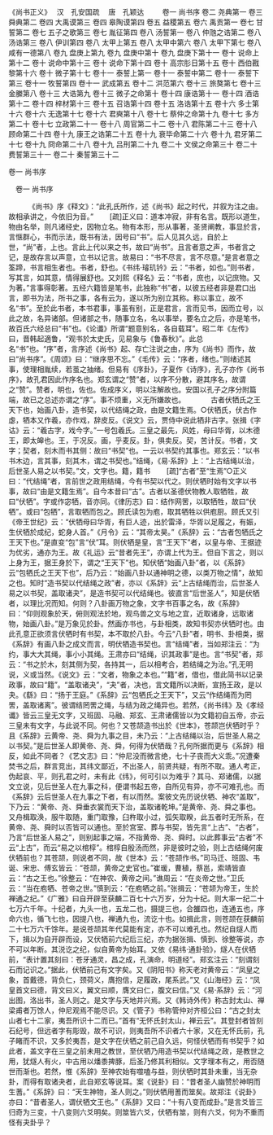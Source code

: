 <!-- { "loadSidebar": true } -->
《尚书正义》　 汉　孔安国疏　 唐　孔颖达　 
　 
卷一 尚书序
卷二 尧典第一
卷三 舜典第二
卷四 大禹谟第三
卷四 皋陶谟第四
卷五 益稷第五
卷六 禹贡第一
卷七 甘誓第二
卷七 五子之歌第三
卷七 胤征第四
卷八 汤誓第一
卷八 仲虺之诰第二
卷八 汤诰第三
卷八 伊训第四
卷八 太甲上第五
卷八 太甲中第六
卷八 太甲下第七
卷八 咸有一德第八
卷九 盘庚上第九
卷九 盘庚中第十
卷九 盘庚下第十一
卷十 说命上第十二
卷十 说命中第十三
卷十 说命下第十四
卷十 高宗肜日第十五
卷十 西伯戡黎第十六
卷十 微子第十七
卷十一 泰誓上第一
卷十一 泰誓中第二
卷十一 泰誓下第三
卷十一 牧誓第四
卷十一 武成第五
卷十二 洪范第六
卷十三 旅獒第七
卷十三 金縢第八
卷十三 大诰第九
卷十三 微子之命第十
卷十四 康诰第十一
卷十四 酒诰第十二
卷十四 梓材第十三
卷十五 召诰第十四
卷十五 洛诰第十五
卷十六 多士第十六
卷十六 无逸第十七
卷十六 君奭第十八
卷十七 蔡仲之命第十九
卷十七 多方第二十
卷十七 立政第二十一
卷十八 周官第二十二
卷十八 君陈第二十三
卷十八 顾命第二十四
卷十九 康王之诰第二十五
卷十九 衰毕命第二十六
卷十九 君牙第二十七
卷十九 冏命第二十八
卷十九 吕刑第二十九
卷二十 文侯之命第三十
卷二十 费誓第三十一
卷二十 秦誓第三十二 


卷一 尚书序 

　卷一 尚书序 　 


　
　　《尚书》序《释文》：“此孔氏所作，述《尚书》起之时代，并叙为注之由。故相承讲之，今依旧为音。” 
　　[疏]正义曰：道本冲寂，非有名言。既形以道生，物由名举，则凡诸经史，因物立名。物有本形，形从事著，圣贤阐教，事显於言，言惬群心，书而示法，既书有法，因号曰“书”。后人见其久远，自於上世，“尚”者，上也。言此上代以来之书，故曰“尚书”。且言者意之声，书者言之记，是故存言以声意，立书以记言。故易曰：“书不尽言，言不尽意。”是言者意之筌蹄，书言相生者也。书者，舒也。《书纬·璿玑钤》云：“书者，如也。”则书者，写其言，如其意，情得展舒也。又刘熙《释名》云：“书者，庶也，以记庶物。又为著。”言事得彰著。五经六籍皆是笔书，此独称“书”者，以彼五经者非是君口出言，即书为法，所书之事，各有云为，遂以所为别立其称。称以事立，故不名“书”。至於此书者，本书君事，事虽有别，正是君言，言而见书，因而立号，以此之故，名异诸部。但诸部之书，随事立名，名以事举，要名立之后，亦是笔书，故百氏六经总曰“书”也。《论谶》所谓“题意别名，各自载耳”。昭二年《左传》曰，晋韩起適鲁，“观书於太史氏，见易象与《鲁春秋》”。此总名“书”也。“序”者，言序述《尚书》起、存亡注说之由，序为《尚书》而作，故曰“尚书序”。《周颂》曰：“继序思不忘。”《毛传》云：“序者，绪也。”则绪述其事，使理相胤续，若茧之抽绪。但易有《序卦》，子夏作《诗序》，孔子亦作《尚书序》，故孔君因此作序名也。郑玄谓之“赞”者，以序不分散，避其序名，故谓之“赞”。赞者，明也，佐也。佐成序义，明以注解故也。安国以孔子之序分附篇端，故已之总述亦谓之“序”。事不烦重，义无所嫌故也。
　
　　古者伏牺氏之王天下也，始画八卦，造书契，以代结绳之政，由是文籍生焉。○伏牺氏，伏古作虙，牺本又作羲，亦作戏，辞皮反。《说文》云，贾侍中说此牺非古字。张揖《字诂》云：“羲古字，戏今字。”一号包羲氏。三皇之最先，风姓，母曰华胥，以木德王，即太皞也。王，于况反。画，乎麦反。卦，俱卖反。契，苦计反。书者，文字；契者，刻木而书其侧：故曰“书契”也。一云以书契约其事也。郑玄云：“以书书木边，言其事，刻其木，谓之书契也。”结绳，《易·系辞》上：“上古结绳以治，后世圣人易之以书契。”文，文字也。籍，籍书 
　　[疏]“古者”至“生焉”○正义曰：“代结绳”者，言前世之政用结绳，今有书契以代之。则伏牺时始有文字以书事，故曰“由是文籍生焉”。自今本昔曰“古”。古者以圣德伏物教人取牺牲，故曰“伏牺”。字或作宓牺，音亦同。《律历志》曰：结作网罟，以取牺牲，故曰“伏牺”。或曰“包牺”，言取牺而包之。顾氏读包为庖，取其牺牲以供庖厨。顾氏又引《帝王世纪》云：“伏牺母曰华胥，有巨人迹，出於雷泽，华胥以足履之，有娠，生伏牺於成纪，蛇身人首。”《月令》云：“其帝太昊。”《系辞》云：“古者包牺氏之王天下也。”是直变“包”言“伏”耳。则伏牺是皇，言“王天下”者，以皇与帝、王据迹为优劣，通亦为王。故《礼运》云“昔者先王”，亦谓上代为王。但自下言之，则以上身为王，据王身於下，谓之“王天下”也。知伏牺“始画八卦”者，以《系辞》云“包牺氏之王天下也”，后乃云：“始画八卦以通神明之德，以类万物之情”，故知之也。知时“造书契以代结绳之政”者，亦以《系辞》云“上古结绳而治，后世圣人易之以书契，盖取诸夬”，是造书契可以代结绳也。彼直言“后世圣人”，知是伏牺者，以理比况而知。何则？八卦画万物之象，文字书百事之名，故《系辞》曰：“仰则观象於天，俯则观法於地，观鸟兽之文与地之宜，近取诸身，远取诸物，始画八卦。”是万象见於卦。然画亦书也，与卦相类，故知书契亦伏牺时也。由此孔意正欲须言伏牺时有书契，本不取於八卦。今云“八卦”者，明书、卦相类，据《系辞》有画八卦之成文而言，明伏牺造书契也。言“结绳”者，当如郑注云：“为约，事大大其绳，事小小其绳。王肃亦曰“结绳，识其政事”是也。言“书契”者，郑云：“书之於木，刻其侧为契，各持其一，后以相考合，若结绳之为治。”孔无明说，义或当然。《说文》云：“文者，物象之本也。”“籍”者，借也，借此简书以记录政事，故曰“籍”。“盖取诸夬”，“夬”者，决也，言文籍所以决断，宣扬王政，是以夬。《繇》曰：“扬于王庭。”《系辞》云“包牺氏之王天下”，又云“作结绳而为罔罟，盖取诸离”。彼谓结罔罟之绳，与结为政之绳异也。若然，《尚书纬》及《孝经谶》皆云三皇无文字，又班固、马融、郑玄、王肃诸儒皆以为文籍初自五帝，亦云三皇未有文字，与此说不同。何也？又苍颉造书出於《世本》，苍颉岂伏牺时乎？且《系辞》云黄帝、尧、舜为九事之目，未乃云：“上古结绳以治，后世圣人易之以书契。”是后世圣人即黄帝、尧、舜，何得为伏牺哉？孔何所据而更与《系辞》相反，如此不同者？《艺文志》曰：“仲尼没而微言绝，七十子丧而大义乖。”况遭秦焚书之后，群言竞出，其纬文鄙近，不出圣人，前贤共疑，有所不取。通人考正，伪起哀、平，则孔君之时，未有此《纬》，何可引以为难乎？其马、郑诸儒，以据文立说，见后世圣人在九事之科，便谓书起五帝，自所见有异，亦不可难孔也。而《系辞》云后世圣人在九事之下者，有以而然。案彼文先历说伏牺、神农“盖取”，下乃云：“黄帝、尧、舜垂衣裳而天下治，盖取诸乾坤。”是黄帝、尧、舜之事也。又舟楫取涣，服牛取随，重门取豫，臼杵取小过，弧矢取睽，此五者时无所系，在黄帝、尧、舜时以否皆可以通也。至於宫室、葬与书契，皆先言“上古”、“古者”，乃言“后世圣人易之”，则别起事之端，不指黄帝、尧、舜时。以此葬事云“古者”不云“上古”，而云“易之以棺椁”。棺椁自殷汤而然，非是彼时之验，则上古结绳何废伏牺前也？其苍颉，则说者不同，故《世本》云：“苍颉作书。”司马迁、班固、韦诞、宋忠、傅玄皆云：“苍颉，黄帝之史官也。”崔瑗，曹植，蔡邕，索靖皆直云：“古之王也。”徐整云：“在神农、黄帝之间。”谯周云：“在炎帝之世。”卫氏云：“当在庖牺、苍帝之世。”慎到云：“在庖牺之前。”张揖云：“苍颉为帝王，生於禅通之纪。”《广雅》曰自开辟至获麟二百七十六万岁，分为十纪。则大率一纪二十七万六千年。十纪者，九头一也，五龙二也，摄提三也，合雒四也，连通五也，序命六也，循飞七也，因提八也，禅通九也，流讫十也。如揖此言，则苍颉在获麟前二十七万六千馀年。是说苍颉其年代莫能有定，亦不可以难孔也。然纪自燧人而下，揖以为自开辟而设，又伏牺前六纪后三纪，亦为据张揖、慎到、徐整等说，亦不可以年断。其涚讫之纪，似自黄帝为始耳。又依《易纬·通卦验》，燧人在伏牺前，“表计置其刻曰：苍牙通灵，昌之成，孔演命，明道经”。郑玄注云：“刻谓刻石而记识之。”据此，伏牺前己有文字矣。又《阴阳书》称天老对黄帝云：“凤皇之象，首戴德，背负仁，颈荷义，膺抱信，足履政，尾系武。”又《山海经》云：“凤皇首文曰德，背文曰义，翼文曰顺，膺文曰仁，腹文曰信。”又《易·系辞》云：“河出图，洛出书，圣人则之。是文字与天地并兴焉。又《韩诗外传》称古封太山、禅梁甫者万馀人，仲尼观焉不能尽识。又《管子》书称管仲对齐桓公曰：“古之封太山者七十二家，夷吾所识十二而已。”首有“无怀氏封太山，禅云云”。其登封者皆刻石纪号，但远者字有彫毁，故不可识，则夷吾所不识者六十家，又在无怀氏前，孔子睹而不识，又多於夷吾，是文字在伏牺之前己自久远，何怪伏牺而有书契乎？如此者，盖文字在三皇之前未用之教世，至伏牺乃用造书契以代结绳之政，是教世之用，犹燧人有火，中古用以燔黍捭豚，后圣乃修其利相似。文字理本有之，用否随世而渐也。若然，惟《系辞》至神农始有噬嗑与益，则伏牺时其卦未重，当无杂卦，而得有取诸夬者，此自郑玄等说耳。案《说卦》曰：“昔者圣人幽赞於神明而生蓍。”《系辞》曰：“天生神物，圣人则之。”则伏牺用蓍而筮矣。故郑注《说卦》亦曰：“昔者圣人，谓伏牺文王也。”《系辞》又曰：“十有八变而成卦。”是言爻皆三归奇为三变，十八变则六爻明矣。则筮皆六爻，伏牺有筮，则有六爻，何为不重而怪有夬卦乎？
　

